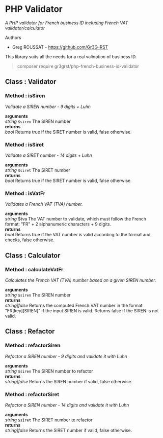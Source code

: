 # PHP Validator #
*A PHP validator for French business ID including French VAT validator/calculator*

Authors
- Greg ROUSSAT - https://github.com/Gr3G-RST

This library suits all the needs for a real validation of business ID. 

> composer require gr3grst/php-french-business-id-validator


## Class : Validator

### Method : isSiren
*Validate a SIREN number - 9 digits + Luhn*

**arguments**\
*string* `$siren` The SIREN number \
**returns**\
*bool* Returns true if the SIRET number is valid, false otherwise. 

### Method : isSiret
*Validate a SIRET number - 14 digits + Luhn*

**arguments**\
*string* `$siret` The SIRET number \
**returns**\
*bool* Returns true if the SIRET number is valid, false otherwise.

### Method : isVatFr
*Validates a French VAT (TVA) number.*

**arguments**\
*string* $tva The VAT number to validate, which must follow the French format: "FR" + 2 alphanumeric characters + 9 digits. \
**returns**\
*bool* Returns true if the VAT number is valid according to the format and checks, false otherwise.

## Class : Calculator

### Method : calculateVatFr
*Calculates the French VAT (TVA) number based on a given SIREN number.* 

**arguments**\
*string* `$siren` The SIREN number \
**returns**\
*string|false* Returns the computed French VAT number in the format "FR[key][SIREN]" if the input SIREN is valid. Returns false if the SIREN is not valid.

## Class : Refactor

### Method : refactorSiren
*Refactor a SIREN number - 9 digits and validate it with Luhn*

**arguments**\
*string* `$siren` The SIREN number to refactor \
**returns**\
*string|false* Returns the SIREN number if valid, false otherwise.

### Method : refactorSiret
*Refactor a SIREN number - 14 digits and validate it with Luhn*

**arguments**\
*string* `$siret` The SIRET number to refactor \
**returns**\
*string|false* Returns the SIRET number if valid, false otherwise.


